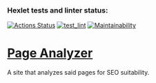 ### Hexlet tests and linter status:
[![Actions Status](https://github.com/Nurlan-Aliev/python-project-83/workflows/hexlet-check/badge.svg)](https://github.com/Nurlan-Aliev/python-project-83/actions)
[![test_lint](https://github.com/Nurlan-Aliev/python-project-83/actions/workflows/check_test.yml/badge.svg)](https://github.com/Nurlan-Aliev/python-project-83/actions/workflows/check_test.yml)
[![Maintainability](https://api.codeclimate.com/v1/badges/f1514b3a8b94fcde8711/maintainability)](https://codeclimate.com/github/Nurlan-Aliev/python-project-83/maintainability)

# [Page Analyzer](https://python-project-83-production-6414.up.railway.app)
A site that analyzes said pages for SEO suitability. 
